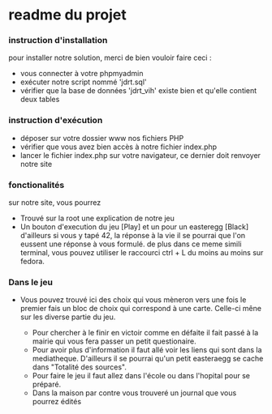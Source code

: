 # readme du projet

### instruction d'installation

pour installer notre solution, merci de bien vouloir faire ceci :

- vous connecter à votre phpmyadmin
- exécuter notre script nommé 'jdrt.sql'
- vérifier que la base de données 'jdrt_vih' existe bien et qu'elle contient deux tables

### instruction d'exécution

- déposer sur votre dossier www nos fichiers PHP
- vérifier que vous avez bien accès à notre fichier index.php
- lancer le fichier index.php sur votre navigateur, ce dernier doit renvoyer notre site

### fonctionalités

sur notre site, vous pourrez

- Trouvé sur la root une explication de notre jeu
- Un bouton d'execution du jeu [Play] et un pour un easteregg [Black] d'ailleurs si vous y tapé 42, la réponse à la vie il se pourrai que l'on eussent une réponse à vous formulé. de plus dans ce meme simili terminal, vous pouvez utiliser le raccourci ctrl + L du moins au moins sur fedora.

### Dans le jeu

- Vous pouvez trouvé ici des choix qui vous mèneron vers une fois le premier fais un bloc de choix qui correspond à une carte. Celle-ci mêne sur les diverse partie du jeu.

  - Pour chercher à le finir en victoir comme en défaite il fait passé à la mairie qui vous fera passer un petit questionaire.
  - Pour avoir plus d'information il faut allé voir les liens qui sont dans la mediatheque. D'ailleurs il se pourrai qu'un petit easteraegg se cache dans "Totalité des sources".
  - Pour faire le jeu il faut allez dans l'école ou dans l'hopital pour se préparé.
  - Dans la maison par contre vous trouveré un journal que vous pourrez édités
